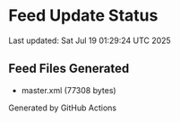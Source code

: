 # Feed Update Status
Last updated: Sat Jul 19 01:29:24 UTC 2025

## Feed Files Generated
- master.xml (77308 bytes)

Generated by GitHub Actions
